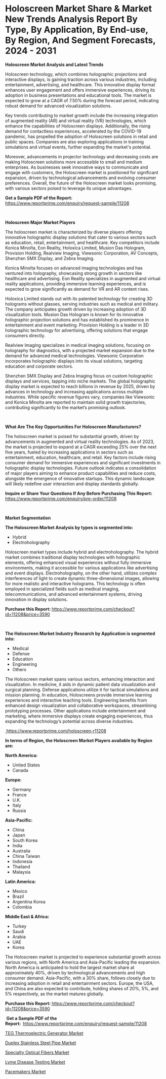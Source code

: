 <p><h1>Holoscreen Market Share & Market New Trends Analysis Report By Type, By Application, By End-use, By Region, And Segment Forecasts, 2024 - 2031</h1></p><p><strong>Holoscreen Market Analysis and Latest Trends</strong></p>
<p><p>Holoscreen technology, which combines holographic projections and interactive displays, is gaining traction across various industries, including entertainment, advertising, and healthcare. This innovative display format enhances user engagement and offers immersive experiences, driving its adoption in business presentations and educational tools. The market is expected to grow at a CAGR of 7.50% during the forecast period, indicating robust demand for advanced visualization solutions.</p><p>Key trends contributing to market growth include the increasing integration of augmented reality (AR) and virtual reality (VR) technologies, which enhance the capabilities of Holoscreen displays. Additionally, the rising demand for contactless experiences, accelerated by the COVID-19 pandemic, has propelled the adoption of Holoscreen solutions in retail and public spaces. Companies are also exploring applications in training simulations and virtual events, further expanding the market's potential.</p><p>Moreover, advancements in projector technology and decreasing costs are making Holoscreen solutions more accessible to small and medium enterprises. As businesses seek innovative ways to communicate and engage with customers, the Holoscreen market is positioned for significant expansion, driven by technological advancements and evolving consumer preferences. Overall, the future of the Holoscreen market looks promising, with various sectors poised to leverage its unique advantages.</p></p>
<p><strong>Get a Sample PDF of the Report:&nbsp;</strong> <a href="https://www.reportprime.com/enquiry/request-sample/11208?utm_campaign=1130&utm_medium=2&utm_source=Github&utm_content=ia&utm_term=30112024&utm_id=holoscreen">https://www.reportprime.com/enquiry/request-sample/11208</a></p>
<p>&nbsp;</p>
<p><strong>Holoscreen Major Market Players</strong></p>
<p><p>The holoscreen market is characterized by diverse players offering innovative holographic display solutions that cater to various sectors such as education, retail, entertainment, and healthcare. Key competitors include Konica Minolta, Eon Reality, Holoxica Limited, Musion Das Hologram, Provision Holding, Realview Imaging, Viewsonic Corporation, AV Concepts, Shenzhen SMX Display, and Zebra Imaging.</p><p>Konica Minolta focuses on advanced imaging technologies and has ventured into holography, showcasing strong growth in sectors like healthcare and advertising. Eon Reality specializes in augmented and virtual reality applications, providing immersive learning experiences, and is expected to grow significantly as demand for VR and AR content rises.</p><p>Holoxica Limited stands out with its patented technology for creating 3D holograms without glasses, serving industries such as medical and military. The company anticipates growth driven by increasing adoption of 3D visualization tools. Musion Das Hologram is known for its innovative holographic projection solutions and has established its prominence in entertainment and event marketing. Provision Holding is a leader in 3D holographic technology for advertising, offering solutions that engage consumers directly.</p><p>Realview Imaging specializes in medical imaging solutions, focusing on holography for diagnostics, with a projected market expansion due to the demand for advanced medical technologies. Viewsonic Corporation incorporates holographic displays into its visual solutions, targeting education and corporate sectors.</p><p>Shenzhen SMX Display and Zebra Imaging focus on custom holographic displays and services, tapping into niche markets. The global holographic display market is expected to reach billions in revenue by 2025, driven by advances in technology and increasing applications across multiple industries. While specific revenue figures vary, companies like Viewsonic and Konica Minolta are reported to maintain solid growth trajectories, contributing significantly to the market’s promising outlook.</p></p>
<p>&nbsp;</p>
<p><strong>What Are The Key Opportunities For Holoscreen Manufacturers?</strong></p>
<p><p>The holoscreen market is poised for substantial growth, driven by advancements in augmented and virtual reality technologies. As of 2023, the market is projected to expand at a CAGR exceeding 25% over the next five years, fueled by increasing applications in sectors such as entertainment, education, healthcare, and retail. Key factors include rising consumer demand for immersive experiences and significant investments in holographic display technologies. Future outlook indicates a consolidation of major players aiming to enhance product capabilities and reduce costs, alongside the emergence of innovative startups. This dynamic landscape will likely redefine user interaction and display standards globally.</p></p>
<p><strong>Inquire or Share Your Questions If Any Before Purchasing This Report:</strong> <a href="https://www.reportprime.com/enquiry/pre-order/11208?utm_campaign=1130&utm_medium=2&utm_source=Github&utm_content=ia&utm_term=30112024&utm_id=holoscreen">https://www.reportprime.com/enquiry/pre-order/11208</a></p>
<p>&nbsp;</p>
<p><strong>Market Segmentation</strong></p>
<p><strong>The Holoscreen Market Analysis by types is segmented into:</strong></p>
<p><ul><li>Hybrid</li><li>Electroholography</li></ul></p>
<p><p>Holoscreen market types include hybrid and electroholography. The hybrid market combines traditional display technologies with holographic elements, offering enhanced visual experiences without fully immersive environments, making it accessible for various applications like advertising and event displays. Electroholography, on the other hand, utilizes complex interferences of light to create dynamic three-dimensional images, allowing for more realistic and interactive holograms. This technology is often employed in specialized fields such as medical imaging, telecommunications, and advanced entertainment systems, driving innovation in display solutions.</p></p>
<p><strong>Purchase this Report:&nbsp;</strong><a href="https://www.reportprime.com/checkout?id=11208&price=3590&utm_campaign=1130&utm_medium=2&utm_source=Github&utm_content=ia&utm_term=30112024&utm_id=holoscreen">https://www.reportprime.com/checkout?id=11208&price=3590</a></p>
<p>&nbsp;</p>
<p><strong>The Holoscreen Market Industry Research by Application is segmented into:</strong></p>
<p><ul><li>Medical</li><li>Defense</li><li>Education</li><li>Engineering</li><li>Others</li></ul></p>
<p><p>The Holoscreen market spans various sectors, enhancing interaction and visualization. In medicine, it aids in dynamic patient data visualization and surgical planning. Defense applications utilize it for tactical simulations and mission planning. In education, Holoscreens provide immersive learning experiences and interactive teaching tools. Engineering benefits from enhanced design visualization and collaborative workspaces, streamlining prototyping processes. Other applications include entertainment and marketing, where immersive displays create engaging experiences, thus expanding the technology’s potential across diverse industries.</p></p>
<p><a href="https://www.reportprime.com/holoscreen-r11208?utm_campaign=1130&utm_medium=2&utm_source=Github&utm_content=ia&utm_term=30112024&utm_id=holoscreen">&nbsp;https://www.reportprime.com/holoscreen-r11208</a></p>
<p><strong>In terms of Region, the Holoscreen Market Players available by Region are:</strong></p>
<p>
    <p> <strong> North America: </strong>
        <ul>
            <li>United States</li>
            <li>Canada</li>
        </ul>
        </p> 
    <p> <strong> Europe: </strong>
        <ul>
            <li>Germany</li>
            <li>France</li>
            <li>U.K.</li>
            <li>Italy</li>
            <li>Russia</li>
        </ul>
        </p> 
    <p> <strong> Asia-Pacific: </strong>
        <ul>
            <li>China</li>
            <li>Japan</li>
            <li>South Korea</li>
            <li>India</li>
            <li>Australia</li>
            <li>China Taiwan</li>
            <li>Indonesia</li>
            <li>Thailand</li>
            <li>Malaysia</li>
        </ul>
        </p> 
    <p> <strong> Latin America: </strong>
        <ul>
            <li>Mexico</li>
            <li>Brazil</li>
            <li>Argentina Korea</li>
            <li>Colombia</li>
        </ul>
        </p> 
    <p> <strong> Middle East & Africa: </strong>
        <ul>
            <li>Turkey</li>
            <li>Saudi</li>
            <li>Arabia</li>
            <li>UAE</li>
            <li>Korea</li>
        </ul>
    </p>
    </p>
<p><p>The Holoscreen market is projected to experience substantial growth across various regions, with North America and Asia-Pacific leading the expansion. North America is anticipated to hold the largest market share at approximately 40%, driven by technological advancements and high consumer demand. Asia-Pacific, with a 30% share, follows closely due to increasing adoption in retail and entertainment sectors. Europe, the USA, and China are also expected to contribute, holding shares of 20%, 5%, and 5% respectively, as the market matures globally.</p></p>
<p><strong>Purchase this Report: </strong><a href="https://www.reportprime.com/checkout?id=11208&price=3590&utm_campaign=1130&utm_medium=2&utm_source=Github&utm_content=ia&utm_term=30112024&utm_id=holoscreen">https://www.reportprime.com/checkout?id=11208&price=3590</a></p>
<p>&nbsp;<strong>Get a Sample PDF of the Report:&nbsp;&nbsp;</strong><a href="https://www.reportprime.com/enquiry/request-sample/11208?utm_campaign=1130&utm_medium=2&utm_source=Github&utm_content=ia&utm_term=30112024&utm_id=holoscreen">https://www.reportprime.com/enquiry/request-sample/11208</a></p>
<p><strong></strong></p>
<p><p><a href="https://issuu.com/reportprime-2/docs/teg-thermoelectric-generator-market-size-2030.pptx?utm_campaign=1130&utm_medium=2&utm_source=Github&utm_content=ia&utm_term=30112024&utm_id=holoscreen">TEG Thermoelectric Generator Market</a></p><p><a href="https://www.linkedin.com/pulse/global-duplex-stainless-steel-pipe-market-trends-analysis-future-dcj0c?utm_campaign=1130&utm_medium=2&utm_source=Github&utm_content=ia&utm_term=30112024&utm_id=holoscreen">Duplex Stainless Steel Pipe Market</a></p><p><a href="https://www.linkedin.com/pulse/specialty-optical-fibers-market-indicators-size-regional-breakdown-j60nc?utm_campaign=1130&utm_medium=2&utm_source=Github&utm_content=ia&utm_term=30112024&utm_id=holoscreen">Specialty Optical Fibers Market</a></p><p><a href="https://issuu.com/reportprime-2/docs/lyme-disease-testing-market-size-2030.pptx?utm_campaign=1130&utm_medium=2&utm_source=Github&utm_content=ia&utm_term=30112024&utm_id=holoscreen">Lyme Disease Testing Market</a></p><p><a href="https://github.com/RickHolmes3/Market-Research-Report-List-7/blob/main/pacemakers-market.md?utm_campaign=1130&utm_medium=2&utm_source=Github&utm_content=ia&utm_term=30112024&utm_id=holoscreen">Pacemakers Market</a></p></p>